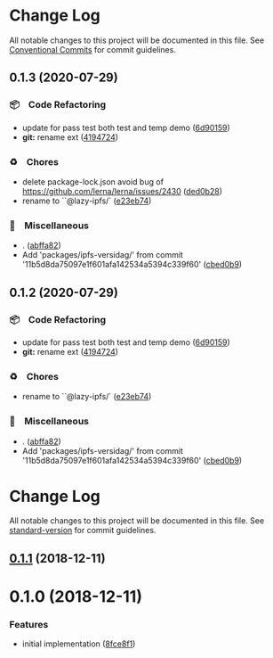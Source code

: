 # Change Log

All notable changes to this project will be documented in this file.
See [Conventional Commits](https://conventionalcommits.org) for commit guidelines.

## 0.1.3 (2020-07-29)


### 📦　Code Refactoring

* update for pass test both test and temp demo ([6d90159](https://github.com/bluelovers/ws-ipfs-versidag/commit/6d9015973ab9a5836b34f5a606ddd3522b5cbca2))
* **git:** rename ext ([4194724](https://github.com/bluelovers/ws-ipfs-versidag/commit/419472486e13093321e1eb2ff6489d256696a1c7))


### ♻️　Chores

* delete package-lock.json avoid bug of https://github.com/lerna/lerna/issues/2430 ([ded0b28](https://github.com/bluelovers/ws-ipfs-versidag/commit/ded0b28153f802b44fc1fd1c43a55c3bc673bf92))
* rename to ``@lazy-ipfs/` ([e23eb74](https://github.com/bluelovers/ws-ipfs-versidag/commit/e23eb74bb02b1e244765eb4ee81e45a6207734bf))


### 🔖　Miscellaneous

* . ([abffa82](https://github.com/bluelovers/ws-ipfs-versidag/commit/abffa823304b47095c145da729cf7656289b3adf))
* Add 'packages/ipfs-versidag/' from commit '11b5d8da75097e1f601afa142534a5394c339f60' ([cbed0b9](https://github.com/bluelovers/ws-ipfs-versidag/commit/cbed0b967ae3301ba5f0d1de0df68cc1cbda04b0))





## 0.1.2 (2020-07-29)


### 📦　Code Refactoring

* update for pass test both test and temp demo ([6d90159](https://github.com/bluelovers/ws-ipfs-versidag/commit/6d9015973ab9a5836b34f5a606ddd3522b5cbca2))
* **git:** rename ext ([4194724](https://github.com/bluelovers/ws-ipfs-versidag/commit/419472486e13093321e1eb2ff6489d256696a1c7))


### ♻️　Chores

* rename to ``@lazy-ipfs/` ([e23eb74](https://github.com/bluelovers/ws-ipfs-versidag/commit/e23eb74bb02b1e244765eb4ee81e45a6207734bf))


### 🔖　Miscellaneous

* . ([abffa82](https://github.com/bluelovers/ws-ipfs-versidag/commit/abffa823304b47095c145da729cf7656289b3adf))
* Add 'packages/ipfs-versidag/' from commit '11b5d8da75097e1f601afa142534a5394c339f60' ([cbed0b9](https://github.com/bluelovers/ws-ipfs-versidag/commit/cbed0b967ae3301ba5f0d1de0df68cc1cbda04b0))





# Change Log

All notable changes to this project will be documented in this file. See [standard-version](https://github.com/conventional-changelog/standard-version) for commit guidelines.

<a name="0.1.1"></a>
## [0.1.1](https://github.com/ipfs-shipyard/js-ipfs-versidag/compare/v0.1.0...v0.1.1) (2018-12-11)



<a name="0.1.0"></a>
# 0.1.0 (2018-12-11)


### Features

* initial implementation ([8fce8f1](https://github.com/ipfs-shipyard/js-ipfs-versidag/commit/8fce8f1))
